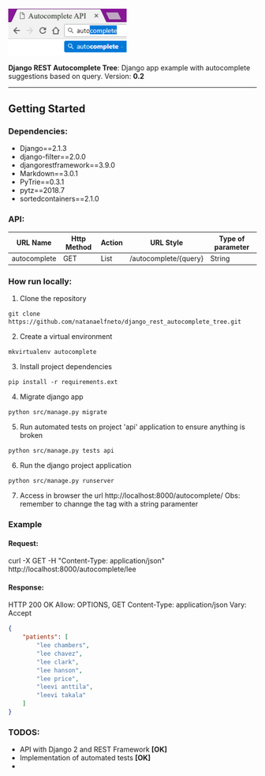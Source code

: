 <p>
  <a href="#">
    <img 
      alt="autocomplete" 
      src="https://raw.githubusercontent.com/natanaelfneto/django_rest_autocomplete_tree/master/assets/autocomplete.png"
      width="240"/>
  </a>
</p>

**Django REST Autocomplete Tree**: Django app example with autocomplete suggestions based on query.
Version: **0.2**
***

## Getting Started
### Dependencies:
- Django==2.1.3
- django-filter==2.0.0
- djangorestframework==3.9.0
- Markdown==3.0.1
- PyTrie==0.3.1
- pytz==2018.7
- sortedcontainers==2.1.0

### API:

| URL Name      | Http Method   | Action    | URL Style             | Type of parameter |
| ---           | ---           | ---       | ---                   | ---               |
| autocomplete  | GET           | List      | /autocomplete/{query} | String            |

### How run locally:
1. Clone the repository
```shell
git clone https://github.com/natanaelfneto/django_rest_autocomplete_tree.git
```
2. Create a virtual environment
```shell
mkvirtualenv autocomplete
```
3. Install project dependencies
```shell
pip install -r requirements.ext
```
4. Migrate django app
```shell
python src/manage.py migrate
```
5. Run automated tests on project 'api' application to ensure anything is broken
```shell
python src/manage.py tests api
```
6. Run the django project application
```shell
python src/manage.py runserver
```
7. Access in browser the url http://localhost:8000/autocomplete/<query>
Obs: remember to channge the <query> tag with a string paramenter

### Example

#### Request:
curl -X GET -H "Content-Type: application/json" http://localhost:8000/autocomplete/lee

#### Response:
HTTP 200 OK
Allow: OPTIONS, GET
Content-Type: application/json
Vary: Accept
```json
{
    "patients": [
        "lee chambers",
        "lee chavez",
        "lee clark",
        "lee hanson",
        "lee price",
        "leevi anttila",
        "leevi takala"
    ]
}
```

### TODOS:
- API with Django 2 and REST Framework **[OK]**
- Implementation of automated tests **[OK]**
- 